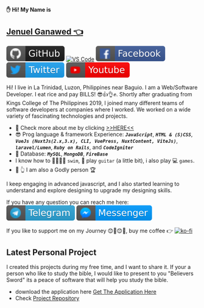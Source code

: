 <link href='https://unpkg.com/boxicons@2.0.7/css/boxicons.min.css' rel='stylesheet'>

#### ✋ Hi! My Name is
## [Jenuel Ganawed :point_left:](https://jenuelganawed.ml/#/)


[![Github](https://github.com/aleen42/badges/raw/master/src/github.svg)](https://github.com/BroJenuel) 
[![VS Code](https://badges.aleen42.com/src/visual_studio_code.svg)](https://marketplace.visualstudio.com/publishers/MisterJ)
[![Facebook](https://github.com/aleen42/badges/raw/master/src/facebook.svg)](https://facebook.com/ganawed)
[![Twitter](https://github.com/aleen42/badges/raw/master/src/twitter.svg)](https://twitter.com/broJenuel)
[![Youtube](https://github.com/aleen42/badges/raw/master/src/youtube.svg)](https://www.youtube.com/channel/UCNANDtTF63UTRcYioVsSCdA)

Hi! I live in La Trinidad, Luzon, Philippines near Baguio. I am a Web/Software Developer. I eat rice and pay BILLS! 😎👍👌✊. Shortly after graduating from Kings College of The Philippines 2019, I joined many different teams of software developers at companies where I worked. We worked on a wide variety of fascinating technologies and projects.

 - 💼 Check more about me by clicking [>>HERE<<](https://jenuelganawed.com)
 - 😎 Prog language & framework Experience: ***`JavaScript`***, ***`HTML & (S)CSS`***, ***`VueJs (NuxtJs(2.x,3.x), CLI, VuePress, NuxtContent, ViteJs)`***, ***`laravel/Lumen`***, ***`Ruby on Rails`***, and ***`CodeIgniter`***
 - 💾 Database: ***`MySQL`***, ***`MongoDB`***, ***`FireBase`***
 - I know how to 🏊‍♀️🏊‍♂️ `swim`, 🎸 play `guitar` (a little bit), i also play 💻 `games`.
 - 🙏 👆 I am also a Godly person 🏆

I keep engaging in advanced javascript, and I also started learning to understand and explore designing to upgrade my designing skills.

If you have any question you can reach me here:  
[![Telegram](https://github.com/aleen42/badges/raw/master/src/telegram.svg)](https://t.me/BroJenuelChannel)
[![Messenger](https://github.com/aleen42/badges/raw/master/src/messenger.svg)](https://www.facebook.com/ganawed/)

 If you like to support me on my Journey 😊💛😊💛, buy me coffee 👉
[![ko-fi](https://ko-fi.com/img/githubbutton_sm.svg)](https://ko-fi.com/T6T5379QZ)

## Latest Personal Project
I created this projects during my free time, and I want to share it. If your a person who like to study the bible, I would like to present to you "Believers Sword" its a peace of software that will help you study the bible.
- download the application here [Get The Application Here](https://believers-sword-app.herokuapp.com)
- Check [Project Repository](https://github.com/Bible-Projects/believers-sword-app)